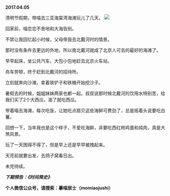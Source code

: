 
          
**2017.04.05**

清明节假期，带喵去三亚海棠湾海滩玩儿了几天。
![](http://imglf.nosdn.127.net/img/U25oMHBHUHo4aHN1MkJpdnR4dHJPc0Q5OVp0WEppcnhQMWpkcHNqclp2dz0.jpg)


回家前，喵恋恋不舍地和大海告别。

不禁让我回忆起小时候，父母带我去北戴河时的情景。

那时没有条件去更远的外地，所以南北戴河就成了北京人可去的最好的海滩了。

早早起床，坐公共汽车，大包小包地赶去北京火车站。

舟车劳顿，终于赶到北戴河的招待所。

立刻就奔向沙滩，拿着铁铲子和铁桶开始挖沙子。

暑假去的时候，姐姐妹妹两家也都一起。叔叔说那时候北戴河的饮用水特别苦，给我们买了2个大西瓜，渴了就吃西瓜。

带着喵去海滩，每次吃饭，让她吃点扇贝这些海鲜可费劲了，总是摇着头说要吃白薯。

回想一下，当年我也是这个样子，不爱吃海鲜，非要吃西红柿鸡蛋和炖肉，真是大煞风景。

玩了一天困得不得了，但是早上还是早早被拽起来。

天亮前就要出发，去鸽子窝看日出。

未完待续。


***下期预告：《时间简史》***


**个人微信公众号，请搜索：摹喵居士（momiaojushi）**

        